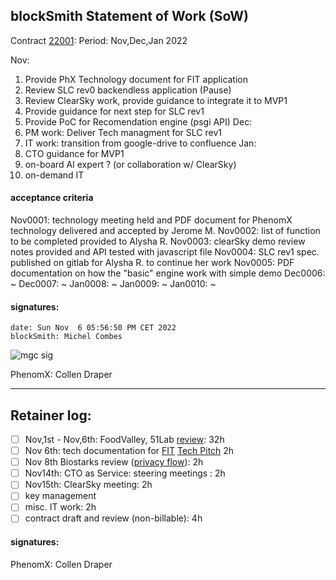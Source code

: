 ---
---
## blockSmith Statement of Work (SoW)

Contract [22001](Contract22001.html):
Period: Nov,Dec,Jan 2022

Nov:
1. Provide PhX Technology document for FIT application
2. Review SLC rev0 backendless application (Pause)
3. Review ClearSky work, provide guidance to integrate it to MVP1
4. Provide guidance for next step for SLC rev1
5. Provide PoC for Recomendation engine (psgi API)
Dec:
6. PM work: Deliver Tech managment for SLC rev1
7. IT work: transition from google-drive to confluence
Jan:
8. CTO guidance for MVP1
9. on-board AI expert ? (or collaboration w/ ClearSky)
10. on-demand IT

#### acceptance criteria

Nov0001: technology meeting held and PDF document for PhenomX technology
 delivered and accepted by Jerome M.
Nov0002: list of function to be completed provided to Alysha R.
Nov0003: clearSky demo review notes provided and API tested with javascript file
Nov0004: SLC rev1 spec. published on gitlab for Alysha R. to continue her work
Nov0005: PDF documentation on how the "basic" engine work with simple demo
Dec0006: ~
Dec0007: ~
Jan0008: ~
Jan0009: ~
Jan0010: ~

#### signatures: 

```
date: Sun Nov  6 05:56:50 PM CET 2022
blockSmith: Michel Combes
```
![mgc sig](https://gateway.ipfs.io/ipfs/QmVZvcbN8J9gS8r6v7L6WtfTX9AUFmsvLN3g85XRBXEMRg)

PhenomX: Collen Draper


----
## Retainer log:

- [ ] Nov,1st - Nov,6th: FoodValley, 51Lab [review][51]: 32h
- [ ] Nov 6th: tech documentation for [FIT][2] [Tech Pitch][3] 2h
- [ ] Nov 8th Biostarks review ([privacy flow][1]): 2h
- [ ] Nov14th: CTO as Service: steering meetings : 2h
- [ ] Nov15th: ClearSky meeting: 2h
- [ ] key management 
- [ ] misc. IT work: 2h
- [ ] contract draft and review (non-billable): 4h

[51]: obsidian://open?vault=PhenomX%20Knowledge&file=misc%2Fcomments%2F51%20Lab%20(michel's%20comment)
[1]: obsidian://open?vault=PhenomX%20Knowledge&file=data%2Fprivacy%2F2022-11-11%2010.22%20JenX%20privacy
[2]: https://phenomxhealth.slack.com/archives/C03LX45BSUC/p1667490132921269
[3]: obsidian://open?vault=technology&file=PhX%20Deep%20Tech 

#### signatures: 

PhenomX: Collen Draper
